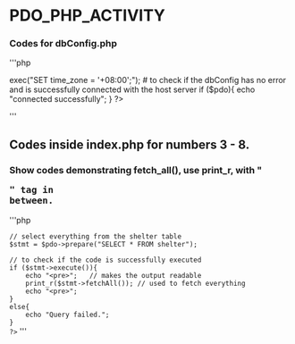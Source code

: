 # PDO_PHP_ACTIVITY


### Codes for dbConfig.php
'''php
<?php

$host = "localhost";
$user = "root";
$password = "";
$dbname = "martinez"; #lastname
$dsn = "mysql:host={$host};dbname={$dbname}";

$pdo = new PDO($dsn, $user, $password);
$pdo->exec("SET time_zone = '+08:00';"); 

# to check if the dbConfig has no error and is successfully connected with the host server
if ($pdo){
    echo "connected successfully";
}
?>
'''

## Codes inside index.php for numbers 3 - 8.

### Show codes demonstrating fetch_all(), use print_r, with "<pre>" tag in between.
'''php
<?php require_once 'core/dbConfig.php'; ?> 

<!DOCTYPE html>
<html lang="en">
<head>
    <meta charset="UTF-8">
    <meta name="viewport" content="width=device-width, initial-scale=1.0">
    <title>Document</title>
</head>
<body>
    <?php

    // select everything from the shelter table
    $stmt = $pdo->prepare("SELECT * FROM shelter");
    
    // to check if the code is successfully executed
    if ($stmt->execute()){
        echo "<pre>";   // makes the output readable
        print_r($stmt->fetchAll()); // used to fetch everything 
        echo "<pre>";
    }
    else{
        echo "Query failed.";
    }
    ?>
</body>
</html>
'''
